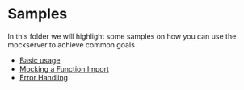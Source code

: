 # Samples

In this folder we will highlight some samples on how you can use the mockserver to achieve common goals

- [Basic usage](./basic-usage)
- [Mocking a Function Import](./function-import)
- [Error Handling](./error-handling)
